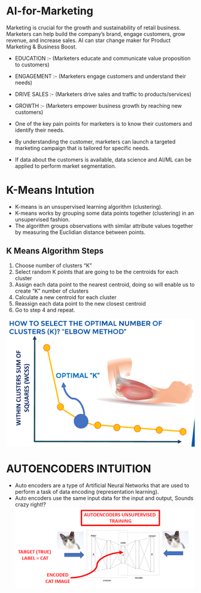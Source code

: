 # AI-for-Marketing
Marketing is crucial for the growth and sustainability of retail business.  Marketers can help build the company’s brand, engage customers, grow revenue, and increase sales. AI can star change maker for Product Marketing &amp; Business Boost.
* EDUCATION :- (Marketers educate and communicate value proposition to customers)
* ENGAGEMENT :- (Marketers engage customers and understand their needs)
* DRIVE SALES :- (Marketers drive sales and traffic to products/services)
* GROWTH :- (Marketers empower business growth by reaching new customers)

* One of the key pain points for marketers is to know their
customers and identify their needs.
* By understanding the customer, marketers can launch a targeted
marketing campaign that is tailored for specific needs.
* If data about the customers is available, data science and AI/ML
can be applied to perform market segmentation.

# K-Means Intution
* K-means is an unsupervised learning algorithm (clustering).
* K-means works by grouping some data points together
(clustering) in an unsupervised fashion.
* The algorithm groups observations with similar attribute values
together by measuring the Euclidian distance between points.

## K Means Algorithm Steps
1. Choose number of clusters “K”
2. Select random K points that are going to be the
centroids for each cluster
3. Assign each data point to the nearest centroid,
doing so will enable us to create “K” number of
clusters
4. Calculate a new centroid for each cluster
5. Reassign each data point to the new closest
centroid
6. Go to step 4 and repeat.

![alt text](https://github.com/dnyanshwalwadkar/AI-for-Marketing/blob/main/ELBOW.png)

# AUTOENCODERS INTUITION
* Auto encoders are a type of Artificial Neural Networks that are
used to perform a task of data encoding (representation learning).
* Auto encoders use the same input data for the input and output,
Sounds crazy right!?
![alt text](https://github.com/dnyanshwalwadkar/AI-for-Marketing/blob/main/AUTO-Encoder.png)
